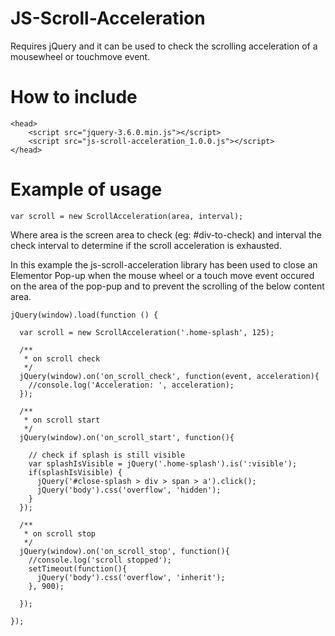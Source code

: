# JS-Scroll-Acceleration    
Requires jQuery and it can be used to check the scrolling acceleration of a mousewheel or touchmove event.

# How to include
```
<head>
    <script src="jquery-3.6.0.min.js"></script>
    <script src="js-scroll-acceleration_1.0.0.js"></script>
</head>
```

# Example of usage
```
var scroll = new ScrollAcceleration(area, interval);
```
Where area is the screen area to check (eg: #div-to-check) and interval the check interval to determine if the scroll acceleration is exhausted.

In this example the js-scroll-acceleration library has been used to close an Elementor Pop-up when the mouse wheel or a touch move event occured on the area of the pop-pup and to prevent the scrolling of the below content area.
```
jQuery(window).load(function () {

  var scroll = new ScrollAcceleration('.home-splash', 125);

  /**
   * on scroll check
   */
  jQuery(window).on('on_scroll_check', function(event, acceleration){
    //console.log('Acceleration: ', acceleration);
  });

  /**
   * on scroll start
   */
  jQuery(window).on('on_scroll_start', function(){   

    // check if splash is still visible
    var splashIsVisible = jQuery('.home-splash').is(':visible');
    if(splashIsVisible) {           
      jQuery('#close-splash > div > span > a').click(); 
      jQuery('body').css('overflow', 'hidden');
    }
  });

  /**
   * on scroll stop
   */
  jQuery(window).on('on_scroll_stop', function(){
    //console.log('scroll stopped');
    setTimeout(function(){
      jQuery('body').css('overflow', 'inherit');
    }, 900);

  });  

});
```
